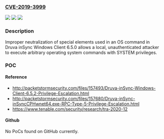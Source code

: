 ### [CVE-2019-3999](https://cve.mitre.org/cgi-bin/cvename.cgi?name=CVE-2019-3999)
![](https://img.shields.io/static/v1?label=Product&message=Druva%20inSync%20Windows%20Client&color=blue)
![](https://img.shields.io/static/v1?label=Version&message=6.5.0%20&color=brightgreen)
![](https://img.shields.io/static/v1?label=Vulnerability&message=Unauthenticated%20OS%20Command%20Injection&color=brightgreen)

### Description

Improper neutralization of special elements used in an OS command in Druva inSync Windows Client 6.5.0 allows a local, unauthenticated attacker to execute arbitrary operating system commands with SYSTEM privileges.

### POC

#### Reference
- http://packetstormsecurity.com/files/157493/Druva-inSync-Windows-Client-6.5.2-Privilege-Escalation.html
- http://packetstormsecurity.com/files/157680/Druva-inSync-inSyncCPHwnet64.exe-RPC-Type-5-Privilege-Escalation.html
- https://www.tenable.com/security/research/tra-2020-12

#### Github
No PoCs found on GitHub currently.

